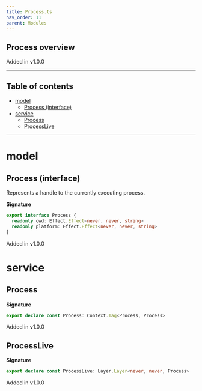 ```yaml
---
title: Process.ts
nav_order: 11
parent: Modules
---
```


## Process overview

Added in v1.0.0

---

<h2 class="text-delta">Table of contents</h2>

- [model](#model)
  - [Process (interface)](#process-interface)
- [service](#service)
  - [Process](#process)
  - [ProcessLive](#processlive)

---

# model

## Process (interface)

Represents a handle to the currently executing process.

**Signature**

```ts
export interface Process {
  readonly cwd: Effect.Effect<never, never, string>
  readonly platform: Effect.Effect<never, never, string>
}
```

Added in v1.0.0

# service

## Process

**Signature**

```ts
export declare const Process: Context.Tag<Process, Process>
```

Added in v1.0.0

## ProcessLive

**Signature**

```ts
export declare const ProcessLive: Layer.Layer<never, never, Process>
```

Added in v1.0.0
